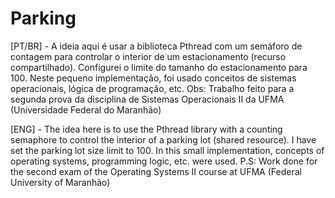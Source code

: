 # Parking

[PT/BR] - A ideia aqui é usar a biblioteca Pthread com um semáforo de contagem para controlar o interior de um estacionamento (recurso compartilhado). Configurei o limite do tamanho do estacionamento para 100. Neste pequeno implementação, foi usado conceitos de sistemas operacionais, lógica de programação, etc.
Obs: Trabalho feito para a segunda prova da disciplina de Sistemas Operacionais II da UFMA (Universidade Federal do Maranhão)

[ENG] - The idea here is to use the Pthread library with a counting semaphore to control the interior of a parking lot (shared resource). I have set the parking lot size limit to 100. In this small implementation, concepts of operating systems, programming logic, etc. were used.
P.S: Work done for the second exam of the Operating Systems II course at UFMA (Federal University of Maranhão)
